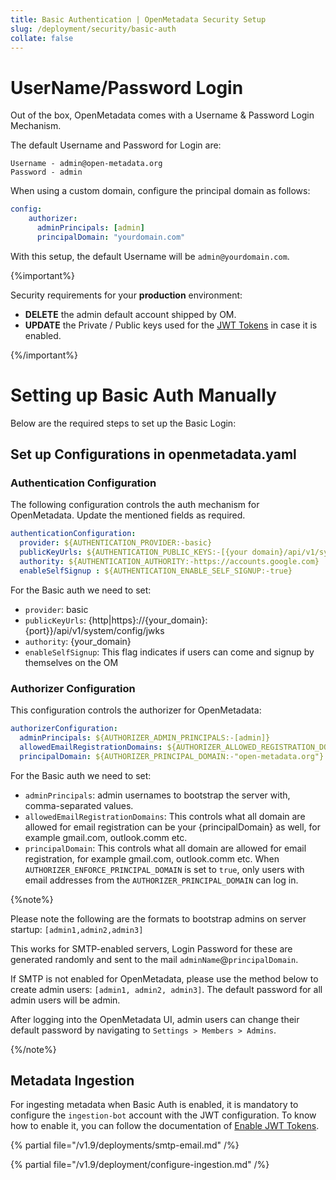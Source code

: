 ```yaml
---
title: Basic Authentication | OpenMetadata Security Setup
slug: /deployment/security/basic-auth
collate: false
---
```


# UserName/Password Login

Out of the box, OpenMetadata comes with a Username & Password Login Mechanism.

The default Username and Password for Login are:

```commandline
Username - admin@open-metadata.org
Password - admin
```
When using a custom domain, configure the principal domain as follows:

```yaml
config:
    authorizer:
      adminPrincipals: [admin]
      principalDomain: "yourdomain.com"
```

With this setup, the default Username will be `admin@yourdomain.com`.

{%important%}

Security requirements for your **production** environment:
- **DELETE** the admin default account shipped by OM.
- **UPDATE** the Private / Public keys used for the [JWT Tokens](/deployment/security/enable-jwt-tokens) in case it is enabled.

{%/important%}

# Setting up Basic Auth Manually

Below are the required steps to set up the Basic Login:

## Set up Configurations in openmetadata.yaml

### Authentication Configuration

The following configuration controls the auth mechanism for OpenMetadata. Update the mentioned fields as required.

```yaml
authenticationConfiguration:
  provider: ${AUTHENTICATION_PROVIDER:-basic}
  publicKeyUrls: ${AUTHENTICATION_PUBLIC_KEYS:-[{your domain}/api/v1/system/config/jwks]} # Update with your Domain and Make sure this "/api/v1/system/config/jwks" is always configured to enable JWT tokens
  authority: ${AUTHENTICATION_AUTHORITY:-https://accounts.google.com}
  enableSelfSignup : ${AUTHENTICATION_ENABLE_SELF_SIGNUP:-true}
```

For the Basic auth we need to set:
 
-  `provider`: basic
-  `publicKeyUrls`: {http|https}://{your_domain}:{port}}/api/v1/system/config/jwks
-  `authority`: {your_domain}
-  `enableSelfSignup`: This flag indicates if users can come and signup by themselves on the OM

### Authorizer Configuration

This configuration controls the authorizer for OpenMetadata:

```yaml
authorizerConfiguration:
  adminPrincipals: ${AUTHORIZER_ADMIN_PRINCIPALS:-[admin]}
  allowedEmailRegistrationDomains: ${AUTHORIZER_ALLOWED_REGISTRATION_DOMAIN:-["all"]}
  principalDomain: ${AUTHORIZER_PRINCIPAL_DOMAIN:-"open-metadata.org"}
```

For the Basic auth we need to set:

- `adminPrincipals`: admin usernames to bootstrap the server with, comma-separated values.
- `allowedEmailRegistrationDomains`: This controls what all domain are allowed for email registration can be your {principalDomain} as well, for example gmail.com, outlook.comm etc.
- `principalDomain`: This controls what all domain are allowed for email registration, for example gmail.com, outlook.comm etc. When `AUTHORIZER_ENFORCE_PRINCIPAL_DOMAIN` is set to `true`, only users with email addresses from the `AUTHORIZER_PRINCIPAL_DOMAIN` can log in.

{%note%}

Please note the following are the formats to bootstrap admins on server startup: `[admin1,admin2,admin3]`

This works for SMTP-enabled servers, Login Password for these are generated randomly and sent to the mail `adminName`@`principalDomain`. 

If SMTP is not enabled for OpenMetadata, please use the method below to create admin users: `[admin1, admin2, admin3]`. The default password for all admin users will be admin.

After logging into the OpenMetadata UI, admin users can change their default password by navigating to `Settings > Members > Admins`.

{%/note%}

## Metadata Ingestion

For ingesting metadata when Basic Auth is enabled, it is mandatory to configure the `ingestion-bot` account with the JWT 
configuration. To know how to enable it, you can follow the documentation of [Enable JWT Tokens](/deployment/security/enable-jwt-tokens).

{% partial file="/v1.9/deployments/smtp-email.md" /%}

{% partial file="/v1.9/deployment/configure-ingestion.md" /%}

